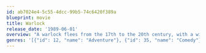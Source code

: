 ```yaml
---
id: ab7024e4-5c55-4dcc-99b5-74c6420f389a
blueprint: movie
title: Warlock
release_date: '1989-06-01'
overview: "A warlock flees from the 17th to the 20th century, with a witch-hunter in hot pursuit. A Warlock (Julian Sands) is taken captive in Boston, Massachusetts in 1691 by a witch-hunter Giles Redferne (Richard Grant).  He is sentenced to death for his activities, including the bewitching of Redferne's bride-to-be, but before the execution a demon appears and propels the Warlock forward in time to 20th century Los Angeles, California. Redferne follows through the portal.\r The Warlock attempts to assemble The Grand Grimoire, a Satanic book that will reveal the \"true\" name of God.  Redferne and the Warlock then embark on a cat-and-mouse chase with the Grand Grimoire, and Kassandra (Lori Singer), a waitress who encounters Giles while he's attempting to find Warlock."
genres: '[{"id": 12, "name": "Adventure"}, {"id": 35, "name": "Comedy"}, {"id": 14, "name": "Fantasy"}, {"id": 27, "name": "Horror"}]'
---
```

